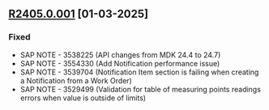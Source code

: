 ## [R2405.0.001](https://github.com/rajeshvaran-manickam/SSAM2405-S8H/blob/main/UploadBundles/R2405.0.001.zip) [01-03-2025]
### Fixed
* SAP NOTE - 3538225 (API changes from MDK 24.4 to 24.7)
* SAP NOTE - 3554330 (Add Notification performance issue)
* SAP NOTE - 3539704 (Notification Item section is failing when creating a Notification from a Work Order)
* SAP NOTE - 3529499 (Validation for table of measuring points readings errors when value is outside of limits)